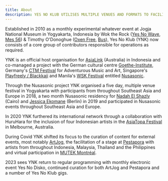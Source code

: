 ```yaml
---
title: About
description: YES NO KLUB UTILISES MULTIPLE VENUES AND FORMATS TO FACILITATE LOCAL & INTERNATIONAL ARTISTS WITH TOURING AND COLLABORATIVE PROJECTS THROUGHOUT SOUTHEAST ASIA AND BEYOND
---
```


<div>

Established in 2010 as a monthly experimental whatever event at Jogja National Museum in Yogyakarta, Indonesia by Wok the Rock ([Yes No Wave](https://yesnowave.com), [Mes 56](http://mes56.com/)) & Timothy O'Donoghue ([Oxen Free](https://oxenfree.net), [Bus](https://www.busprojects.org.au/)), Yes No Klub (YNK) now consists of a core group of contributors responsible for operations as required.

YNK is an official host organisation for [AsiaLink](https://asialink.unimelb.edu.au/) (Australia) in Indonesia and co-managed a project with the German cultural centre [Goethe-Institute](https://www.goethe.de/ins/id/en/index.html/), Germany's [CTM Festival](https://www.ctm-festival.de/) for Adventurous Music and Art, Singapore's [Playfreely / Blackkaji](https://www.facebook.com/playfreelyexperiment) and Manila's [WSK Festival](https://www.wsk.io/) entitled [Nusasonic](http://www.nusasonic.com/).

Through the Nusasonic project YNK organised a five day, multiple venue festival in Yogyakarta with participants from throughout Southeast Asia and Europe in 2018, a two month Nusasonic residency for [Nadah El Shazly](https://nadahelshazly.bandcamp.com/) (Cairo) and [Jessica Ekomane](https://www.jessicaekomane.com/) (Berlin) in 2019 and participated in Nusasonic events throughout Southeast Asia and Europe.

</div>
<div>

In 2020 YNK furthered its international network through a collaboration with HuruHara for the inclusion of four Indonesian artists in the [AsiaTopa Festival](https://www.asiatopa.com.au/) in Melbourne, Australia.

During Covid YNK shifted its focus to the curation of content for external events, most notably [ArtJog](https://www.artjog.id/), the facilitation of a stage at [Pestapora](https://pestapora.com) with artists from throughout Indonesia, Malaysia, Thailand and the Philippines and virtual participation in [MUTEK Montréal](https://montreal.mutek.org/).

2023 sees YNK return to regular programming with monthly electronic event Yes No Disko, continued curation for both ArtJog and Pestapora and a number of Yes No Klub gigs.

</div>